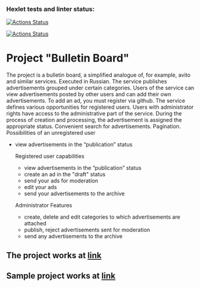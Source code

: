 ### Hexlet tests and linter status:
[![Actions Status](https://github.com/SquanchInHere/rails-project-65/actions/workflows/hexlet-check.yml/badge.svg)](https://github.com/SquanchInHere/rails-project-65/actions)

[![Actions Status](https://github.com/SquanchInHere/rails-project-65/actions/workflows/ci.yml/badge.svg)](https://github.com/SquanchInHere/rails-project-64/actions)

# Project "Bulletin Board"
The project is a bulletin board, a simplified analogue of, for example, avito and similar services. Executed in Russian. The service publishes advertisements grouped under certain categories. Users of the service can view advertisements posted by other users and can add their own advertisements. To add an ad, you must register via github. The service defines various opportunities for registered users. Users with administrator rights have access to the administrative part of the service. During the process of creation and processing, the advertisement is assigned the appropriate status. Convenient search for advertisements. Pagination.
Possibilities of an unregistered user
- view advertisements in the “publication” status

    Registered user capabilities
    - view advertisements in the “publication” status
    - create an ad in the "draft" status
    - send your ads for moderation
    - edit your ads
    - send your advertisements to the archive

    Administrator Features
    - create, delete and edit categories to which advertisements are attached
    - publish, reject advertisements sent for moderation
    - send any advertisements to the archive

## The project works at [link](https://rails-project-65-f60h.onrender.com)
## Sample project works at [link](https://rails-bulletin-board-ru.hexlet.app)
